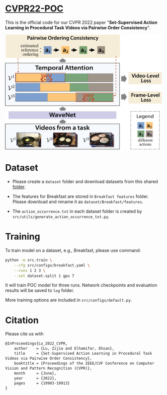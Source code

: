 # [CVPR22-POC](https://openaccess.thecvf.com/content/CVPR2022/papers/Lu_Set-Supervised_Action_Learning_in_Procedural_Task_Videos_via_Pairwise_Order_CVPR_2022_paper.pdf)
This is the official code for our CVPR 2022 paper "**Set-Supervised Action Learning in Procedural Task Videos via Pairwise Order Consistency**".

![schematic](schematic.png)


# Dataset

- Please create a `dataset` folder and download datasets from this shared [folder](https://drive.google.com/drive/folders/1iutcvduxaPINL-liOR_QsxbtgwE-zMXV?usp=sharing).

- The features for Breakfast are stored in `Breakfast features` folder. Please download and rename it as `dataset/Breakfast/features`.

- The `action_occurrence.txt` in each dataset folder is created by `src/utils/generate_action_occurrence_txt.py`.


# Training
To train model on a dataset, e.g., Breakfast, please use command:
```bash
python -m src.train \
    --cfg src/configs/breakfast.yaml \
    --runs 1 2 3 \
    --set dataset.split 1 gpu 7
```

It will train POC model for three runs. Network checkpoints and evaluation results will be saved to `log` folder.

More training options are included in `src/configs/default.py`.

# Citation
Please cite us with
```
@InProceedings{Lu_2022_CVPR,
    author    = {Lu, Zijia and Elhamifar, Ehsan},
    title     = {Set-Supervised Action Learning in Procedural Task Videos via Pairwise Order Consistency},
    booktitle = {Proceedings of the IEEE/CVF Conference on Computer Vision and Pattern Recognition (CVPR)},
    month     = {June},
    year      = {2022},
    pages     = {19903-19913}
}
```

